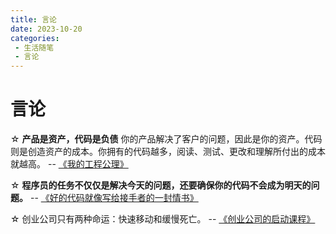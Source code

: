 ```yaml
---
title: 言论
date: 2023-10-20
categories:
 - 生活随笔
 - 言论
---
```

# 言论

☆ **产品是资产，代码是负债**
你的产品解决了客户的问题，因此是你的资产。代码则是创造资产的成本。你拥有的代码越多，阅读、测试、更改和理解所付出的成本就越高。
-- [《我的工程公理》](https://martinrue.com/my-engineering-axioms/)

☆ **程序员的任务不仅仅是解决今天的问题，还要确保你的代码不会成为明天的问题。**
-- [《好的代码就像写给接手者的一封情书》](https://addyosmani.com/blog/good-code/)

☆ 创业公司只有两种命运：快速移动和缓慢死亡。
-- [《创业公司的启动课程》](https://blog.southparkcommons.com/move-fast-or-die/)
